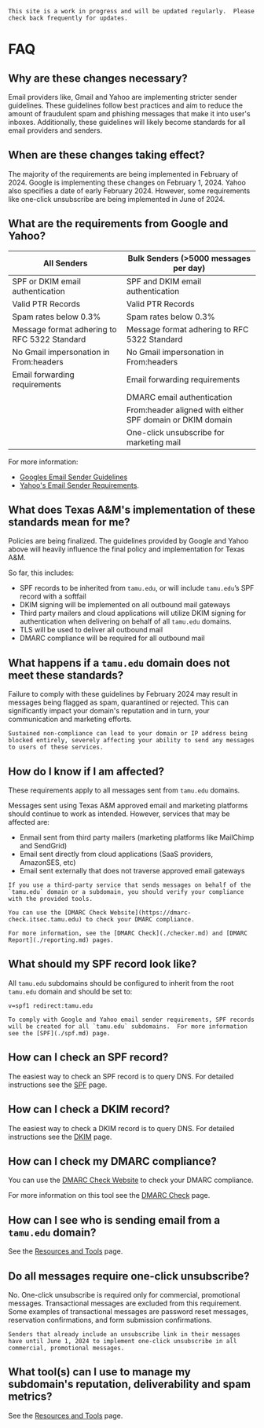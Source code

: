 ```admonish info
This site is a work in progress and will be updated regularly.  Please check back frequently for updates.
```

# FAQ

## Why are these changes necessary?

Email providers like, Gmail and Yahoo are implementing stricter sender guidelines.  These guidelines follow best practices and aim to reduce the amount of fraudulent spam and phishing messages that make it into user's inboxes.  Additionally, these guidelines will likely become standards for all email providers and senders.

## When are these changes taking effect?

The majority of the requirements are being implemented in February of 2024.  Google is implementing these changes on February 1, 2024.  Yahoo also specifies a date of early February 2024.  However, some requirements like one-click unsubscribe are being implemented in June of 2024.

## What are the requirements from Google and Yahoo?


|All Senders|Bulk Senders (>5000 messages per day)|
|-----|-----|
|SPF or DKIM email authentication|SPF and DKIM email authentication|
|Valid PTR Records|Valid PTR Records|
|Spam rates below 0.3%|Spam rates below 0.3%|
|Message format adhering to RFC 5322 Standard|Message format adhering to RFC 5322 Standard|
|No Gmail impersonation in From:headers|No Gmail impersonation in From:headers|
|Email forwarding requirements|Email forwarding requirements|
||DMARC email authentication|
||From:header aligned with either SPF domain or DKIM domain|
||One-click unsubscribe for marketing mail|

For more information:
- [Googles Email Sender Guidelines](https://support.google.com/mail/answer/81126?sjid=8436365022205706809-NC) 
- [Yahoo's Email Sender Requirements](https://senders.yahooinc.com/best-practices/).

## What does Texas A&M's implementation of these standards mean for me?

Policies are being finalized. The guidelines provided by Google and Yahoo above will heavily influence the final policy and implementation for Texas A&M.

So far, this includes:

- SPF records to be inherited from `tamu.edu`, or will include `tamu.edu`’s SPF record with a softfail
- DKIM signing will be implemented on all outbound mail gateways
- Third party mailers and cloud applications will utilize DKIM signing for authentication when delivering on behalf of all `tamu.edu` domains.
- TLS will be used to deliver all outbound mail
- DMARC compliance will be required for all outbound mail

## What happens if a `tamu.edu` domain does not meet these standards?

Failure to comply with these guidelines by February 2024 may result in messages being flagged as spam, quarantined or rejected. This can significantly impact your domain's reputation and in turn, your communication and marketing efforts.

```admonish warning
Sustained non-compliance can lead to your domain or IP address being blocked entirely, severely affecting your ability to send any messages to users of these services.
```

## How do I know if I am affected?

These requirements apply to all messages sent from `tamu.edu` domains.

Messages sent using Texas A&M approved email and marketing platforms should continue to work as intended.  However, services that may be affected are:

- Enmail sent from third party mailers (marketing platforms like MailChimp and SendGrid)
- Email sent directly from cloud applications (SaaS providers, AmazonSES, etc)
- Email sent externally that does not traverse approved email gateways

```admonish warning
If you use a third-party service that sends messages on behalf of the `tamu.edu` domain or a subdomain, you should verify your compliance with the provided tools.

You can use the [DMARC Check Website](https://dmarc-check.itsec.tamu.edu) to check your DMARC compliance.

For more information, see the [DMARC Check](./checker.md) and [DMARC Report](./reporting.md) pages.
```

## What should my SPF record look like?

All `tamu.edu` subdomains should be configured to inherit from the root `tamu.edu` domain and should be set to:

`v=spf1 redirect:tamu.edu`

```admonish info
To comply with Google and Yahoo email sender requirements, SPF records will be created for all `tamu.edu` subdomains.  For more information see the [SPF](./spf.md) page.
```

## How can I check an SPF record?

The easiest way to check an SPF record is to query DNS.  For detailed instructions see the [SPF](./spf.md) page.

## How can I check a DKIM record?

The easiest way to check a DKIM record is to query DNS.  For detailed instructions see the [DKIM](./dkim.md) page.

## How can I check my DMARC compliance?

You can use the [DMARC Check Website](https://dmarc-check.itsec.tamu.edu) to check your DMARC compliance.

For more information on this tool see the [DMARC Check](./checker.md) page.

## How can I see who is sending email from a `tamu.edu` domain?

See the [Resources and Tools](./tools.md) page.

## Do all messages require one-click unsubscribe?

No. One-click unsubscribe is required only for commercial, promotional messages. Transactional messages are excluded from this requirement. Some examples of transactional messages are password reset messages, reservation confirmations, and form submission confirmations.

```admonish info
Senders that already include an unsubscribe link in their messages have until June 1, 2024 to implement one-click unsubscribe in all commercial, promotional messages.
```

## What tool(s) can I use to manage my subdomain's reputation, deliverability and spam metrics?

See the [Resources and Tools](./tools.md) page.
